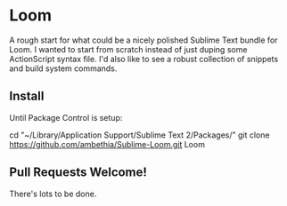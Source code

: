 # Loom

A rough start for what could be a nicely polished Sublime Text bundle for Loom. I wanted to start from scratch instead of just duping some ActionScript syntax file. I'd also like to see a robust collection of snippets and build system commands.

## Install

Until Package Control is setup:

   cd "~/Library/Application Support/Sublime Text 2/Packages/"
   git clone https://github.com/ambethia/Sublime-Loom.git Loom

## Pull Requests Welcome!

There's lots to be done.
